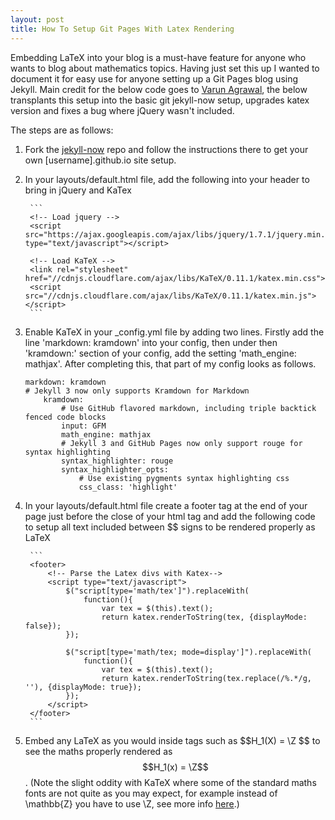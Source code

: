 ```yaml
---
layout: post
title: How To Setup Git Pages With Latex Rendering
---
```


Embedding LaTeX into your blog is a must-have feature for anyone who wants to blog about mathematics topics. Having just set this up I wanted to document it for easy use for anyone setting up a Git Pages blog using Jekyll. Main credit for the below code goes to [Varun Agrawal](https://varunagrawal.github.io/2018/03/27/latex-jekyll/), the below transplants this setup into the basic git jekyll-now setup, upgrades katex version and fixes a bug where jQuery wasn't included.

The steps are as follows:

1. Fork the [jekyll-now](https://github.com/barryclark/jekyll-now) repo and follow the instructions there to get your own \[username\].github.io site setup.

2. In your layouts/default.html file, add the following into your header to bring in jQuery and KaTex
    
		```
		<!-- Load jquery -->
		<script src="https://ajax.googleapis.com/ajax/libs/jquery/1.7.1/jquery.min.js" type="text/javascript"></script>

		<!-- Load KaTeX -->
		<link rel="stylesheet" href="//cdnjs.cloudflare.com/ajax/libs/KaTeX/0.11.1/katex.min.css">
		<script src="//cdnjs.cloudflare.com/ajax/libs/KaTeX/0.11.1/katex.min.js"></script>
		```
3. Enable KaTeX in your \_config.yml file by adding two lines. Firstly add the line 'markdown: kramdown' into your config, then under then 'kramdown:' section of your config, add the setting 'math_engine: mathjax'. After completing this, that part of my config looks as follows.
    ```	
    markdown: kramdown 
    # Jekyll 3 now only supports Kramdown for Markdown
		kramdown:
			# Use GitHub flavored markdown, including triple backtick fenced code blocks
			input: GFM
			math_engine: mathjax
			# Jekyll 3 and GitHub Pages now only support rouge for syntax highlighting
			syntax_highlighter: rouge
			syntax_highlighter_opts:
				# Use existing pygments syntax highlighting css
				css_class: 'highlight'
    ```
4. In your layouts/default.html file create a footer tag at the end of your page just before the close of your html tag and add the following code to setup all text included between \$\$ signs to be rendered properly as LaTeX

		```
		<footer>
			<!-- Parse the Latex divs with Katex-->
			<script type="text/javascript">
				$("script[type='math/tex']").replaceWith(
					function(){
						var tex = $(this).text();
						return katex.renderToString(tex, {displayMode: false});
				});

				$("script[type='math/tex; mode=display']").replaceWith(
					function(){
						var tex = $(this).text();
						return katex.renderToString(tex.replace(/%.*/g, ''), {displayMode: true});
				});
			</script>
		</footer>
		```
5. Embed any LaTeX as you would inside tags such as  \$\$H\_1(X) = \\Z \$\$ to see the maths properly rendered as $$H_1(x) = \Z$$. (Note the slight oddity with KaTeX where some of the standard maths fonts are not quite as you may expect, for example instead of \\mathbb\{Z\} you have to use \\Z, see more info [here](https://katex.org/docs/supported.html).)


